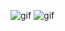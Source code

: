 ![gif](https://media.tenor.com/sbfBfp3FeY8AAAAi/oia-uia.gif) ![gif](https://media.tenor.com/sbfBfp3FeY8AAAAi/oia-uia.gif)
 
